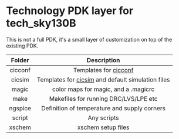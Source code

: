 # Technology PDK layer for tech_sky130B

This is not a full PDK, it's a small layer of customization on top of the
existing PDK.


| Folder  | Description                                                                             |
|:-------:|:---------------------------------------------------------------------------------------:|
| cicconf | Templates for [cicconf](https://github.com/wulffern/cicconf)                            |
| cicsim  | Templates for [cicsim](https://github.com/wulffern/cicsim) and default simulation files |
| magic   | color maps for magic, and a .magicrc                                                    |
| make    | Makefiles for running DRC/LVS/LPE etc                                                   |
| ngspice | Definition of temperature and supply corners                                            |
| script  | Any scripts                                                                             |
| xschem  | xschem setup files

